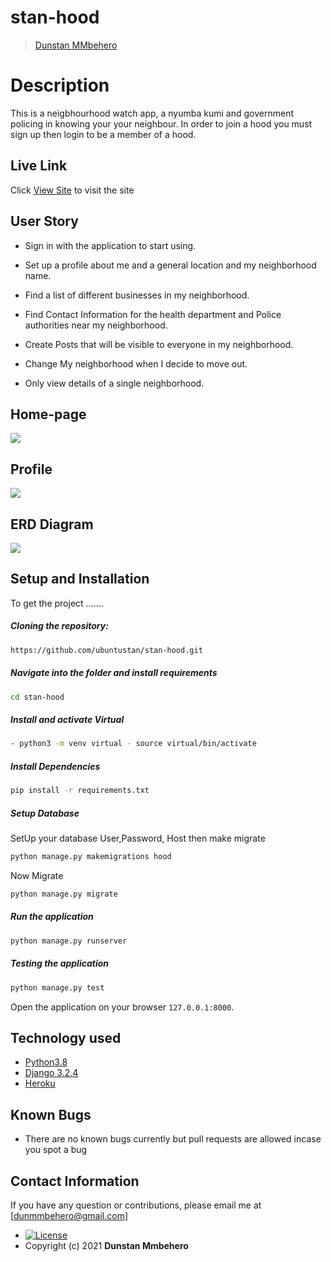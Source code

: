 # stan-hood

>[Dunstan MMbehero](https://github.com/ubuntustan/stan-hood.git)

  
# Description  
This is a neigbhourhood watch app, a nyumba kumi and government policing in knowing your your neighbour. In order to join a hood you must sign up then login to be a member of a hood. 

##  Live Link  
 Click [View Site](https://mtaa-watch.herokuapp.com/)  to visit the site


## User Story  
  
* Sign in with the application to start using.
* Set up a profile about me and a general location and my neighborhood name.
* Find a list of different businesses in my neighborhood.
* Find Contact Information for the health department and Police authorities near my neighborhood.
* Create Posts that will be visible to everyone in my neighborhood.
* Change My neighborhood when I decide to move out.

* Only view details of a single neighborhood.
## Home-page
<img src="https://raw.githubusercontent.com/ubuntustan/stan-hood/master/static/images/home-hood.png">

## Profile 
<img src="https://raw.githubusercontent.com/ubuntustan/stan-hood/master/static/images/profile.png">

## ERD Diagram
<img src="https://raw.githubusercontent.com/ubuntustan/stan-hood/master/static/images/hooderd.png"> 


## Setup and Installation  
To get the project .......  
  
##### Cloning the repository:  
 ```bash 
https://github.com/ubuntustan/stan-hood.git
```
##### Navigate into the folder and install requirements  
 ```bash 
cd stan-hood
```
##### Install and activate Virtual  
 ```bash 
- python3 -m venv virtual - source virtual/bin/activate  
```  
##### Install Dependencies  
 ```bash 
 pip install -r requirements.txt 
```  
 ##### Setup Database  
  SetUp your database User,Password, Host then make migrate  
 ```bash 
python manage.py makemigrations hood
 ``` 
 Now Migrate  
 ```bash 
 python manage.py migrate 
```
##### Run the application  
 ```bash 
 python manage.py runserver 
``` 
##### Testing the application  
 ```bash 
 python manage.py test 
```
Open the application on your browser `127.0.0.1:8000`.  

## Technology used  
  
* [Python3.8](https://www.python.org/)  
* [Django 3.2.4](https://docs.djangoproject.com/en/3.2/)  
* [Heroku](https://heroku.com)  
  
    
## Known Bugs  
* There are no known bugs currently but pull requests are allowed incase you spot a bug  

## Contact Information   
If you have any question or contributions, please email me at [dunmmbehero@gmail.com]  

* [![License](https://img.shields.io/packagist/l/loopline-systems/closeio-api-wrapper.svg)](https://github.com/ubuntustan/stan-awwards/blob/master/LICENSE)  
* Copyright (c) 2021 **Dunstan Mmbehero**
  
  
 
